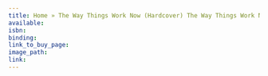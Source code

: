 ```yaml
---
title: Home » The Way Things Work Now (Hardcover) The Way Things Work Now
available:
isbn:
binding:
link_to_buy_page:
image_path:
link:
---
```


